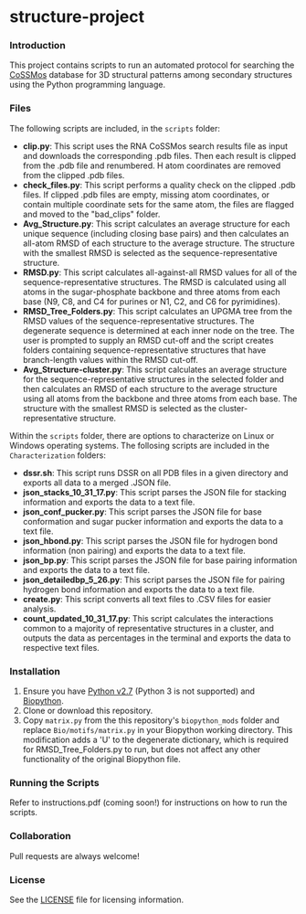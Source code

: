# structure-project
### Introduction
This project contains scripts to run an automated protocol for searching the [CoSSMos](http://cossmos.slu.edu) database for 3D structural patterns among secondary structures using the Python programming language.

### Files
The following scripts are included, in the `scripts` folder:
* **clip.py**: This script uses the RNA CoSSMos search results file as input and downloads the corresponding .pdb files.  Then each result is clipped from the .pdb file and renumbered.  H atom coordinates are removed from the clipped .pdb files.
* **check_files.py**: This script performs a quality check on the clipped .pdb files. If clipped .pdb files are empty, missing atom coordinates, or contain multiple coordinate sets for the same atom, the files are flagged and moved to the "bad_clips" folder.
* **Avg_Structure.py**: This script calculates an average structure for each unique sequence (including closing base pairs) and then calculates an all-atom RMSD of each structure to the average structure.  The structure with the smallest RMSD is selected as the sequence-representative structure.
* **RMSD.py**: This script calculates all-against-all RMSD values for all of the sequence-representative structures. The RMSD is calculated using all atoms in the sugar-phosphate backbone and three atoms from each base (N9, C8, and C4 for purines or N1, C2, and C6 for pyrimidines).
* **RMSD_Tree_Folders.py**: This script calculates an UPGMA tree from the RMSD values of the sequence-representative structures.  The degenerate sequence is determined at each inner node on the tree.  The user is prompted to supply an RMSD cut-off and the script creates folders containing sequence-representative structures that have branch-length values within the RMSD cut-off.
* **Avg_Structure-cluster.py**: This script calculates an average structure for the sequence-representative structures in the selected folder and then calculates an RMSD of each structure to the average structure using all atoms from the backbone and three atoms from each base.  The structure with the smallest RMSD is selected as the cluster-representative structure.

Within the `scripts` folder, there are options to characterize on Linux or Windows operating systems. The follosing scripts are included in the `Characterization` folders:
* **dssr.sh**: This script runs DSSR on all PDB files in a given directory and exports all data to a merged .JSON file.
* **json_stacks_10_31_17.py**: This script parses the JSON file for stacking information and exports the data to a text file.
* **json_conf_pucker.py**: This script parses the JSON file for base conformation and sugar pucker information and exports the data to a text file.
* **json_hbond.py**: This script parses the JSON file for hydrogen bond information (non pairing) and exports the data to a text file.
* **json_bp.py**: This script parses the JSON file for base pairing information and exports the data to a text file.
* **json_detailedbp_5_26.py**: This script parses the JSON file for pairing hydrogen bond information and exports the data to a text file.
* **create.py**: This script converts all text files to .CSV files for easier analysis.
* **count_updated_10_31_17.py**: This script calculates the interactions common to a majority of representative structures in a cluster, and outputs the data as percentages in the terminal and exports the data to respective text files.

### Installation
1. Ensure you have [Python v2.7](https://www.python.org/downloads/) (Python 3 is not supported) and [Biopython](https://www.github.com/biopython/biopython).
2. Clone or download this repository.
3. Copy `matrix.py` from the this repository's `biopython_mods` folder and replace `Bio/motifs/matrix.py` in your Biopython working directory.  This modification adds a 'U' to the degenerate dictionary, which is required for RMSD_Tree_Folders.py to run, but does not affect any other functionality of the original Biopython file.

### Running the Scripts
Refer to instructions.pdf (coming soon!) for instructions on how to run the scripts.

### Collaboration
Pull requests are always welcome!

### License
See the [LICENSE](LICENSE.md) file for licensing information. 
